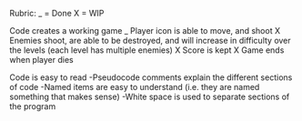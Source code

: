 Rubric:
_ = Done
X = WIP

Code creates a working game
_ Player icon is able to move, and shoot
X Enemies shoot, are able to be destroyed, and will increase in difficulty over the levels (each level has multiple enemies)
X Score is kept
X Game ends when player dies

Code is easy to read
-Pseudocode comments explain the different sections of code
-Named items are easy to understand (i.e. they are named something that makes sense)
-White space is used to separate sections of the program
